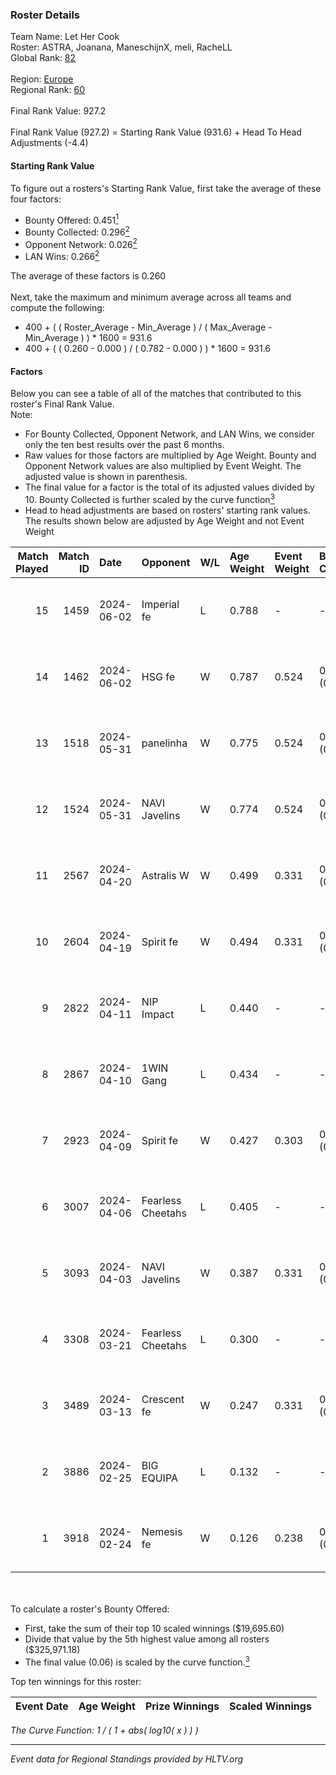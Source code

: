 ### Roster Details<br />
Team Name: Let Her Cook<br />
Roster: ASTRA, Joanana, ManeschijnX, meli, RacheLL<br />
Global Rank: [82](../standings_global.md)<br />
<br />
Region: [Europe]( ../standings_europe.md)<br />
Regional Rank: [60]( ../standings_europe.md)<br />
<br />
Final Rank Value:  927.2<br />
<br />
Final Rank Value (927.2) = Starting Rank Value (931.6) + Head To Head Adjustments (-4.4)<br />

#### Starting Rank Value<br />
To figure out a rosters's Starting Rank Value, first take the average of these four factors:<br />
- Bounty Offered: 0.451[<sup>1</sup>](#table2)
- Bounty Collected: 0.296[<sup>2</sup>](#table1)
- Opponent Network: 0.026[<sup>2</sup>](#table1)
- LAN Wins: 0.266[<sup>2</sup>](#table1)

The average of these factors is 0.260<br />
<br />
Next, take the maximum and minimum average across all teams and compute the following:<br />
- 400 + ( ( Roster_Average - Min_Average ) / ( Max_Average - Min_Average ) ) * 1600 = 931.6
- 400 + ( ( 0.260 - 0.000 ) / ( 0.782 - 0.000 ) ) * 1600 = 931.6


#### Factors<br />
Below you can see a table of all of the matches that contributed to this roster's Final Rank Value.<br />
Note:<br />

- For Bounty Collected, Opponent Network, and LAN Wins, we consider only the ten best results over the past 6 months.
- Raw values for those factors are multiplied by Age Weight. Bounty and Opponent Network values are also multiplied by Event Weight. The adjusted value is shown in parenthesis.
- The final value for a factor is the total of its adjusted values divided by 10. Bounty Collected is further scaled by the curve function[<sup>3</sup>](#curveFunction)
- Head to head adjustments are based on rosters' starting rank values. The results shown below are adjusted by Age Weight and not Event Weight
<span id="table1"></span><br />


| Match Played | Match ID | Date       | Opponent          | W/L | Age Weight | Event Weight | Bounty Collected | Opponent Network | LAN Wins  | H2H Adj. | Roster                                     |
| -: | -: | :- | :- | :- | :- | :- | :- | :- | :- | -: | :- |
|           15 |     1459 | 2024-06-02 | Imperial fe       | L   | 0.788      | -            | -                | -                | -         |    -8.25 | ASTRA, Joanana, ManeschijnX, meli, RacheLL |
|           14 |     1462 | 2024-06-02 | HSG fe            | W   | 0.787      | 0.524        | 0.031 (0.013)    | 0.072 (0.030)    | 1 (0.787) |     9.53 | ASTRA, Joanana, ManeschijnX, meli, RacheLL |
|           13 |     1518 | 2024-05-31 | panelinha         | W   | 0.775      | 0.524        | 0.032 (0.013)    | 0.161 (0.065)    | 1 (0.775) |    10.41 | ASTRA, Joanana, ManeschijnX, meli, RacheLL |
|           12 |     1524 | 2024-05-31 | NAVI Javelins     | W   | 0.774      | 0.524        | 0.027 (0.011)    | 0.196 (0.080)    | 1 (0.774) |    10.84 | ASTRA, Joanana, ManeschijnX, meli, RacheLL |
|           11 |     2567 | 2024-04-20 | Astralis W        | W   | 0.499      | 0.331        | 0.002 (0.000)    | 0.067 (0.011)    | 0 (0.000) |     3.32 | ASTRA, Joanana, ManeschijnX, meli, RacheLL |
|           10 |     2604 | 2024-04-19 | Spirit fe         | W   | 0.494      | 0.331        | 0.005 (0.001)    | 0.145 (0.024)    | 0 (0.000) |     3.01 | ASTRA, Joanana, ManeschijnX, meli, RacheLL |
|            9 |     2822 | 2024-04-11 | NIP Impact        | L   | 0.440      | -            | -                | -                | -         |   -10.22 | ASTRA, Joanana, kezziwow, meli, RacheLL    |
|            8 |     2867 | 2024-04-10 | 1WIN Gang         | L   | 0.434      | -            | -                | -                | -         |   -11.16 | ASTRA, Joanana, kezziwow, meli, RacheLL    |
|            7 |     2923 | 2024-04-09 | Spirit fe         | W   | 0.427      | 0.303        | 0.005 (0.001)    | 0.145 (0.019)    | 0 (0.000) |     2.53 | ASTRA, Joanana, kezziwow, meli, RacheLL    |
|            6 |     3007 | 2024-04-06 | Fearless Cheetahs | L   | 0.405      | -            | -                | -                | -         |   -10.01 | ASTRA, Joanana, kezziwow, meli, RacheLL    |
|            5 |     3093 | 2024-04-03 | NAVI Javelins     | W   | 0.387      | 0.331        | 0.027 (0.003)    | 0.196 (0.025)    | 0 (0.000) |     4.48 | ASTRA, Joanana, kezziwow, meli, RacheLL    |
|            4 |     3308 | 2024-03-21 | Fearless Cheetahs | L   | 0.300      | -            | -                | -                | -         |    -7.58 | Joanana, kezziwow, meli, RacheLL, suns1de  |
|            3 |     3489 | 2024-03-13 | Crescent fe       | W   | 0.247      | 0.331        | 0.005 (0.000)    | 0.081 (0.007)    | 0 (0.000) |     1.44 | Joanana, kezziwow, meli, RacheLL, suns1de  |
|            2 |     3886 | 2024-02-25 | BIG EQUIPA        | L   | 0.132      | -            | -                | -                | -         |    -2.96 | Joanana, kezziwow, meli, RacheLL, suns1de  |
|            1 |     3918 | 2024-02-24 | Nemesis fe        | W   | 0.126      | 0.238        | 0.000 (0.000)    | 0.000 (0.000)    | 0 (0.000) |     0.19 | Joanana, kezziwow, meli, RacheLL, suns1de  |

<br />
<span id="table2"></span><br />
To calculate a roster's Bounty Offered:<br />

- First, take the sum of their top 10 scaled winnings ($19,695.60)
- Divide that value by the 5th highest value among all rosters ($325,971.18)
- The final value (0.06) is scaled by the curve function.[<sup>3</sup>](#curveFunction)

Top ten winnings for this roster:<br />

| Event Date | Age Weight | Prize Winnings | Scaled Winnings |
| :- | -: | :- | :- |


<span id="curveFunction"></span>_The Curve Function: 1 / ( 1 + abs( log10( x ) ) )_<br />

---
_Event data for Regional Standings provided by HLTV.org_<br />
